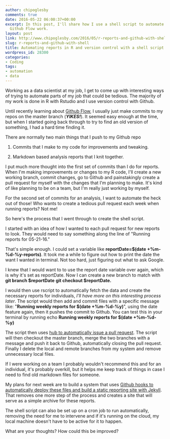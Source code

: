 ```yaml
---
author: chipoglesby
comments: true
date: 2016-05-22 06:00:37+00:00
excerpt: In this post, I'll share how I use a shell script to automate some of my
  Github Flow work.
layout: post
link: http://www.chipoglesby.com/2016/05/r-reports-and-github-with-shell/
slug: r-reports-and-github-with-shell
title: Automating reports in R and version control with a shell script
wordpress_id: 28300
categories:
- Coding
tags:
- automation
- data
---
```


Working as a data scientist at my job, I get to come up with interesting ways of trying to automate parts of my job that could be tedious. The majority of my work is done in R with Rstudio and I use version control with Github.

Until recently learning about [Github Flow](https://guides.github.com/introduction/flow/), I usually just make commits to my repos on the master branch (**_YIKES!_**). It seemed easy enough at the time, but when I started going back through to try to find an old version of something, I had a hard time finding it.

There are normally two main things that I push to my Github repo



 	
  1. Commits that I make to my code for improvements and tweaking.

 	
  2. Markdown based analysis reports that I knit together.


I put much more thought into the first set of commits than I do for reports. When I'm making improvements or changes to my R code, I'll create a new working branch, commit changes, go to Github and painstakingly create a pull request for myself with the changes that I'm planning to make. It's kind of like planning to be on a team, but I'm really just working by myself.

For the second set of commits for an analysis, I want to automate the heck out of those! Who wants to create a tedious pull request each week when running reports? Not me!

So here's the process that I went through to create the shell script.

I started with an idea of how I wanted to each pull request for new reports to look. They would need to say something along the line of "Running reports for 05-21-16."

That's simple enough. I could set a variable like **reportDate=$(date +%m-%d-%y-reports)**. It took me a while to figure out how to print the date the want I wanted in terminal. Not too hard, just figuring out what to ask Google.

I knew that I would want to to use the report date variable over again, which is why it's set as reportDate. Now I can create a new branch to match with
**git branch $reportDate**
**git checkout $reportDate.**

I would then use rscript to automatically fetch the data and create the necessary reports for individuals, _I'll have more on this interesting process later_. The script would then add and commit files with a specific message like: "**Running weekly reports for $(date +%m-%d-%y)**", using the date feature again, then it pushes the commit to Github. You can test this in your terminal by running echo **Running weekly reports for $(date +%m-%d-%y)**

The script then uses [hub to automatically issue a pull request](https://github.com/github/hub). The script will then checkout the master branch, merge the two branches with a message and push it back to Github, automatically closing the pull request. Finally I delete the local and remote branches from my system and remove unnecessary local files.

If I were working on a team I probably wouldn't recommend this and for an individual, it's probably overkill, but it helps me keep track of things in case I need to find old markdown files for someone.

My plans for next week are to build a system that uses [Github hooks to automatically deploy these files and build a static reporting site with Jekyll](https://jekyllrb.com/docs/deployment-methods/#jekyll-hook). That removes one more step of the process and creates a site that will serve as a simple archive for these reports.

The shell script can also be set up on a cron job to run automatically, removing the need for me to intervene and if it's running on the cloud, my local machine doesn't have to be active for it to happen.

What are your thoughts? How could this be improved?


